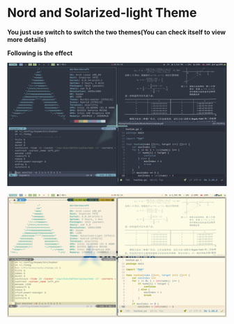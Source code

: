 # Nord and Solarized-light Theme

**You just use switch to switch the two themes(You can check itself to view more details)**

**Following is the effect**

![Nord](./shot/Nord.png)

![Solar](./shot/Solar.png)
